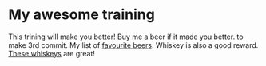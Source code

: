 # My awesome training
This trining will make you better!
Buy me a beer if it made you better.
to make 3rd commit.
My list of [favourite beers](beers.md).
Whiskey is also a good reward.
[These whiskeys](whiskeys.md) are great!
